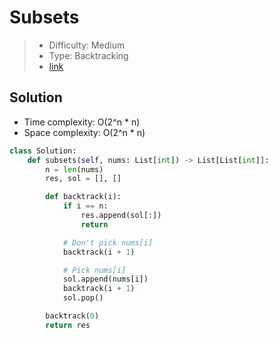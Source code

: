 # Subsets

> - Difficulty: Medium
> - Type: Backtracking
> - [link](https://leetcode.com/problems/subsets/)

## Solution
- Time complexity: O(2^n * n)
- Space complexity: O(2^n * n)

```python
class Solution:
    def subsets(self, nums: List[int]) -> List[List[int]]:
        n = len(nums)
        res, sol = [], []

        def backtrack(i):
            if i == n:
                res.append(sol[:])
                return

            # Don't pick nums[i]
            backtrack(i + 1)

            # Pick nums[i]
            sol.append(nums[i])
            backtrack(i + 1)
            sol.pop()

        backtrack(0)
        return res
```